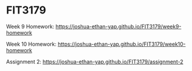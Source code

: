 # FIT3179

Week 9 Homework: https://joshua-ethan-yap.github.io/FIT3179/week9-homework

Week 10 Homework: https://joshua-ethan-yap.github.io/FIT3179/week10-homework

Assignment 2: https://joshua-ethan-yap.github.io/FIT3179/assignment-2
